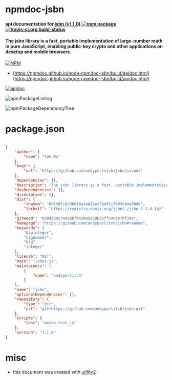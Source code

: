 # npmdoc-jsbn

#### api documentation for  [jsbn (v1.1.0)](https://github.com/andyperlitch/jsbn#readme)  [![npm package](https://img.shields.io/npm/v/npmdoc-jsbn.svg?style=flat-square)](https://www.npmjs.org/package/npmdoc-jsbn) [![travis-ci.org build-status](https://api.travis-ci.org/npmdoc/node-npmdoc-jsbn.svg)](https://travis-ci.org/npmdoc/node-npmdoc-jsbn)

#### The jsbn library is a fast, portable implementation of large-number math in pure JavaScript, enabling public-key crypto and other applications on desktop and mobile browsers.

[![NPM](https://nodei.co/npm/jsbn.png?downloads=true&downloadRank=true&stars=true)](https://www.npmjs.com/package/jsbn)

- [https://npmdoc.github.io/node-npmdoc-jsbn/build/apidoc.html](https://npmdoc.github.io/node-npmdoc-jsbn/build/apidoc.html)

[![apidoc](https://npmdoc.github.io/node-npmdoc-jsbn/build/screenCapture.buildCi.browser.%252Ftmp%252Fbuild%252Fapidoc.html.png)](https://npmdoc.github.io/node-npmdoc-jsbn/build/apidoc.html)

![npmPackageListing](https://npmdoc.github.io/node-npmdoc-jsbn/build/screenCapture.npmPackageListing.svg)

![npmPackageDependencyTree](https://npmdoc.github.io/node-npmdoc-jsbn/build/screenCapture.npmPackageDependencyTree.svg)



# package.json

```json

{
    "author": {
        "name": "Tom Wu"
    },
    "bugs": {
        "url": "https://github.com/andyperlitch/jsbn/issues"
    },
    "dependencies": {},
    "description": "The jsbn library is a fast, portable implementation of large-number math in pure JavaScript, enabling public-key crypto and other applications on desktop and mobile browsers.",
    "devDependencies": {},
    "directories": {},
    "dist": {
        "shasum": "b01307cb29b618a1ed26ec79e911f803c4da0040",
        "tarball": "https://registry.npmjs.org/jsbn/-/jsbn-1.1.0.tgz"
    },
    "gitHead": "038459dc74668bfb43b45d78b33ffc9c8e7bf34a",
    "homepage": "https://github.com/andyperlitch/jsbn#readme",
    "keywords": [
        "biginteger",
        "bignumber",
        "big",
        "integer"
    ],
    "license": "MIT",
    "main": "index.js",
    "maintainers": [
        {
            "name": "andyperlitch"
        }
    ],
    "name": "jsbn",
    "optionalDependencies": {},
    "repository": {
        "type": "git",
        "url": "git+https://github.com/andyperlitch/jsbn.git"
    },
    "scripts": {
        "test": "mocha test.js"
    },
    "version": "1.1.0"
}
```



# misc
- this document was created with [utility2](https://github.com/kaizhu256/node-utility2)

